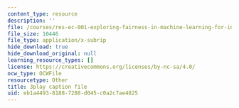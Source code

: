 ```yaml
---
content_type: resource
description: ''
file: /courses/res-ec-001-exploring-fairness-in-machine-learning-for-international-development-spring-2020/eb1a449381887288d045c0a2c7ae4825_6EPDzvUNCd0.srt
file_size: 10446
file_type: application/x-subrip
hide_download: true
hide_download_original: null
learning_resource_types: []
license: https://creativecommons.org/licenses/by-nc-sa/4.0/
ocw_type: OCWFile
resourcetype: Other
title: 3play caption file
uid: eb1a4493-8188-7288-d045-c0a2c7ae4825
---
```

